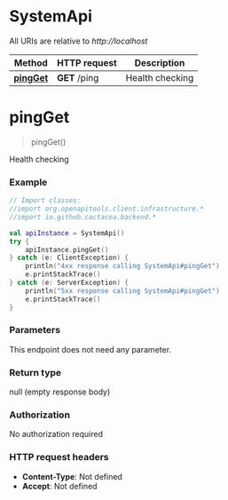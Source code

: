 # SystemApi

All URIs are relative to *http://localhost*

Method | HTTP request | Description
------------- | ------------- | -------------
[**pingGet**](SystemApi.md#pingGet) | **GET** /ping | Health checking


<a name="pingGet"></a>
# **pingGet**
> pingGet()

Health checking

### Example
```kotlin
// Import classes:
//import org.openapitools.client.infrastructure.*
//import io.github.cactacea.backend.*

val apiInstance = SystemApi()
try {
    apiInstance.pingGet()
} catch (e: ClientException) {
    println("4xx response calling SystemApi#pingGet")
    e.printStackTrace()
} catch (e: ServerException) {
    println("5xx response calling SystemApi#pingGet")
    e.printStackTrace()
}
```

### Parameters
This endpoint does not need any parameter.

### Return type

null (empty response body)

### Authorization

No authorization required

### HTTP request headers

 - **Content-Type**: Not defined
 - **Accept**: Not defined

